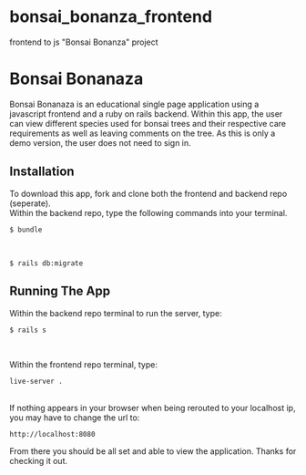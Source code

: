 # bonsai_bonanza_frontend
frontend to js "Bonsai Bonanza" project
<h1> Bonsai Bonanaza </h1>

Bonsai Bonanaza is an educational single page application using a javascript frontend and a ruby on rails backend. 
Within this app, the user can view different species used for bonsai trees and their respective care requirements as well as leaving comments on the tree.
As this is only a demo version, the user does not need to sign in.

<h2> Installation </h2>
To download this app, fork and clone both the frontend and backend repo (seperate).
<br>
Within the backend repo, type the following commands into your terminal.
<br>

```
$ bundle
```

<br> 

```
$ rails db:migrate
```

<h2> Running The App </h2>

Within the backend repo terminal to run the server, type:
<br>
```
$ rails s
```
<br>

Within the frontend repo terminal, type:
<br>
```
live-server .
```
<br>
If nothing appears in your browser when being rerouted to your localhost ip, you may have to change the url to:
<br>

```
http://localhost:8080
```

From there you should be all set and able to view the application. Thanks for checking it out.
